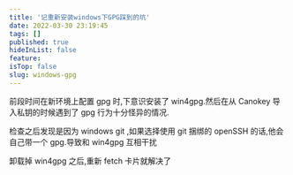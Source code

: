 ```yaml
---
title: '记重新安装windows下GPG踩到的坑'
date: 2022-03-30 23:19:45
tags: []
published: true
hideInList: false
feature:
isTop: false
slug: windows-gpg
---
```


前段时间在新环境上配置 gpg 时,下意识安装了 win4gpg.然后在从 Canokey 导入私钥的时候遇到了 gpg 行为十分怪异的情况.

检查之后发现是因为 windows git ,如果选择使用 git 捆绑的 openSSH 的话,他会自己带一个 gpg.导致和 win4gpg 互相干扰

卸载掉 win4gpg 之后,重新 fetch 卡片就解决了
